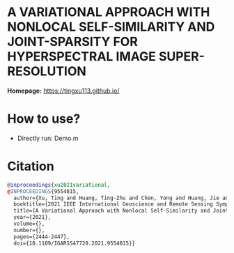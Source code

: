 # A VARIATIONAL APPROACH WITH NONLOCAL SELF-SIMILARITY AND JOINT-SPARSITY FOR HYPERSPECTRAL IMAGE SUPER-RESOLUTION

**Homepage:** https://tingxu113.github.io/

# How to use?
- Directly run: Demo.m

 
# Citation
```bibtex
@inproceedings{xu2021variational,
@INPROCEEDINGS{9554815,
  author={Xu, Ting and Huang, Ting-Zhu and Chen, Yong and Huang, Jie and Deng, Liang-Jian},
  booktitle={2021 IEEE International Geoscience and Remote Sensing Symposium IGARSS}, 
  title={A Variational Approach with Nonlocal Self-Similarity and Joint-Sparsity for Hyperspectral Image Super-Resolution}, 
  year={2021},
  volume={},
  number={},
  pages={2444-2447},
  doi={10.1109/IGARSS47720.2021.9554815}}










